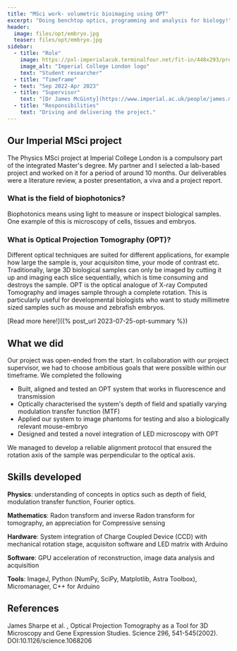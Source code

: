 ```yaml
---
title: "MSci work- volumetric bioimaging using OPT"
excerpt: "Doing benchtop optics, programming and analysis for biology!"
header:
  image: files/opt/embryo.jpg
  teaser: files/opt/embryo.jpg
sidebar:
  - title: "Role"
    image: https://pxl-imperialacuk.terminalfour.net/fit-in/448x293/prod01/channel_2/media/migration/staff/Blue-on-white--tojpeg_1495792235526_x4.jpg
    image_alt: "Imperial College London logo"
    text: "Student researcher"
  - title: "Timeframe"
  - text: "Sep 2022-Apr 2023"
  - title: "Supervisor"
    text: "[Dr James McGinty](https://www.imperial.ac.uk/people/james.mcginty) at Imperial College London"
  - title: "Responsibilities"
    text: "Driving and delivering the project."
---
```


## Our Imperial MSci project

The Physics MSci project at Imperial College London is a compulsory part of the integrated Master's degree. My partner and I selected a lab-based project and worked on it for a period of around 10 months. Our deliverables were a literature review, a poster presentation, a viva and a project report.

### What is the field of biophotonics?

Biophotonics means using light to measure or inspect biological samples. One example of this is microscopy of cells, tissues and embryos.

### What is Optical Projection Tomography (OPT)?

Different optical techniques are suited for different applications, for example how large the sample is, your acquisiton time, your mode of contrast etc. Traditionally, large 3D biological samples can only be imaged by cutting it up and imaging each slice sequentially, which is time consuming and destroys the sample. OPT is the optical analogue of X-ray Computed Tomography and images sample through a complete rotation. This is particularly useful for developmental biologists who want to study millimetre sized samples such as mouse and zebrafish embryos.

[Read more here!]({% post_url 2023-07-25-opt-summary %})

## What we did

Our project was open-ended from the start. In collaboration with our project supervisor, we had to choose ambitious goals that were possible within our timeframe. We completed the following

- Built, aligned and tested an OPT system that works in fluorescence and transmission
- Optically characterised the system's depth of field and spatially varying modulation transfer function (MTF)
- Applied our system to image phantoms for testing and also a biologically relevant mouse-embryo
- Designed and tested a novel integration of LED microscopy with OPT

We managed to develop a reliable alignment protocol that ensured the rotation axis of the sample was perpendicular to the optical axis.

## Skills developed

**Physics**: understanding of concepts in optics such as depth of field, modulation transfer function, Fourier optics.

**Mathematics**: Radon transform and inverse Radon transform for tomography, an appreciation for Compressive sensing

**Hardware**: System integration of Charge Coupled Device (CCD) with mechanical rotation stage, acquisiton software and LED matrix with Arduino

**Software**: GPU acceleration of reconstruction, image data analysis and acquisition

**Tools**: ImageJ, Python (NumPy, SciPy, Matplotlib, Astra Toolbox), Micromanager, C++ for Arduino

## References

James Sharpe et al. , Optical Projection Tomography as a Tool for 3D Microscopy and Gene Expression Studies. Science 296, 541-545(2002). DOI:10.1126/science.1068206
